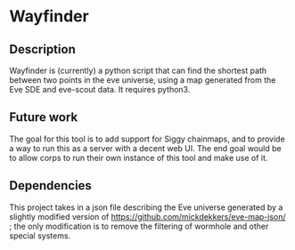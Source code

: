 # Wayfinder

## Description
Wayfinder is (currently) a python script that can find the shortest path between two points in the eve universe, using a map generated from the Eve SDE and eve-scout data.  It requires python3.

## Future work
The goal for this tool is to add support for Siggy chainmaps, and to provide a way to run this as a server with a decent web UI. The end goal would be to allow corps to run their own instance of this tool and make use of it.

## Dependencies
This project takes in a json file describing the Eve universe generated by a slightly modified version of https://github.com/mickdekkers/eve-map-json/ ; the only modification is to remove the filtering of wormhole and other special systems.